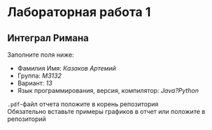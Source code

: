 # Лабораторная работа 1
## Интеграл Римана

Заполните поля ниже:

- Фамилия Имя: *Казаков Артемий*  
- Группа: *M3132*  
- Вариант: *13*  
- Язык программирования, версия, компилятор: *Java?Python*  

`.pdf`-файл отчета положите в корень репозитория  
Обязательно вставьте примеры графиков в отчет или положите в репозиторий
